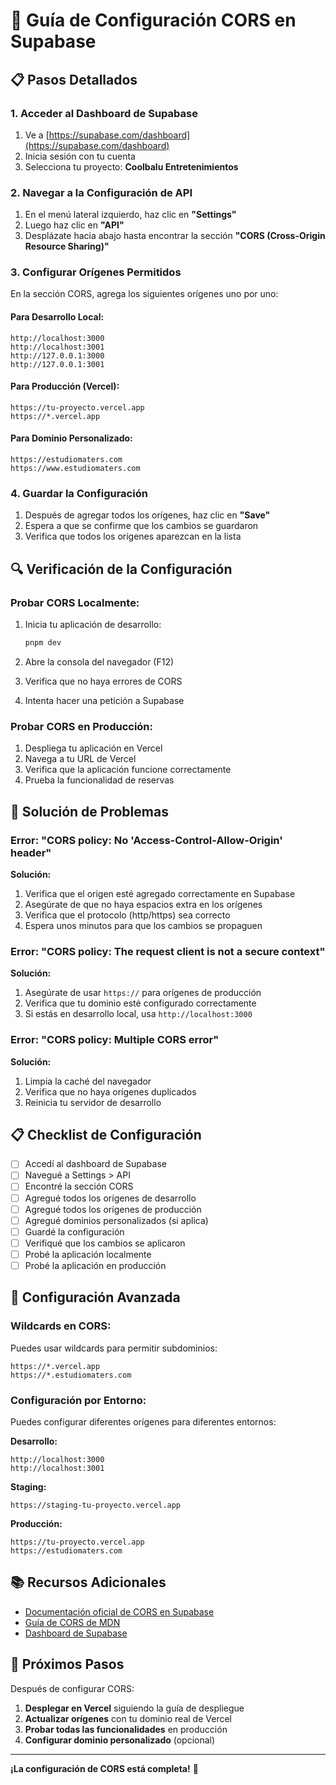 # 🔧 Guía de Configuración CORS en Supabase

## 📋 Pasos Detallados

### 1. **Acceder al Dashboard de Supabase**

1. Ve a [https://supabase.com/dashboard](https://supabase.com/dashboard)
2. Inicia sesión con tu cuenta
3. Selecciona tu proyecto: **Coolbalu Entretenimientos**

### 2. **Navegar a la Configuración de API**

1. En el menú lateral izquierdo, haz clic en **"Settings"**
2. Luego haz clic en **"API"**
3. Desplázate hacia abajo hasta encontrar la sección **"CORS (Cross-Origin Resource Sharing)"**

### 3. **Configurar Orígenes Permitidos**

En la sección CORS, agrega los siguientes orígenes uno por uno:

#### **Para Desarrollo Local:**
```
http://localhost:3000
http://localhost:3001
http://127.0.0.1:3000
http://127.0.0.1:3001
```

#### **Para Producción (Vercel):**
```
https://tu-proyecto.vercel.app
https://*.vercel.app
```

#### **Para Dominio Personalizado:**
```
https://estudiomaters.com
https://www.estudiomaters.com
```

### 4. **Guardar la Configuración**

1. Después de agregar todos los orígenes, haz clic en **"Save"**
2. Espera a que se confirme que los cambios se guardaron
3. Verifica que todos los orígenes aparezcan en la lista

## 🔍 Verificación de la Configuración

### **Probar CORS Localmente:**

1. Inicia tu aplicación de desarrollo:
   ```bash
   pnpm dev
   ```

2. Abre la consola del navegador (F12)
3. Verifica que no haya errores de CORS
4. Intenta hacer una petición a Supabase

### **Probar CORS en Producción:**

1. Despliega tu aplicación en Vercel
2. Navega a tu URL de Vercel
3. Verifica que la aplicación funcione correctamente
4. Prueba la funcionalidad de reservas

## 🚨 Solución de Problemas

### **Error: "CORS policy: No 'Access-Control-Allow-Origin' header"**

**Solución:**
1. Verifica que el origen esté agregado correctamente en Supabase
2. Asegúrate de que no haya espacios extra en los orígenes
3. Verifica que el protocolo (http/https) sea correcto
4. Espera unos minutos para que los cambios se propaguen

### **Error: "CORS policy: The request client is not a secure context"**

**Solución:**
1. Asegúrate de usar `https://` para orígenes de producción
2. Verifica que tu dominio esté configurado correctamente
3. Si estás en desarrollo local, usa `http://localhost:3000`

### **Error: "CORS policy: Multiple CORS error"**

**Solución:**
1. Limpia la caché del navegador
2. Verifica que no haya orígenes duplicados
3. Reinicia tu servidor de desarrollo

## 📋 Checklist de Configuración

- [ ] Accedí al dashboard de Supabase
- [ ] Navegué a Settings > API
- [ ] Encontré la sección CORS
- [ ] Agregué todos los orígenes de desarrollo
- [ ] Agregué todos los orígenes de producción
- [ ] Agregué dominios personalizados (si aplica)
- [ ] Guardé la configuración
- [ ] Verifiqué que los cambios se aplicaron
- [ ] Probé la aplicación localmente
- [ ] Probé la aplicación en producción

## 🔧 Configuración Avanzada

### **Wildcards en CORS:**

Puedes usar wildcards para permitir subdominios:
```
https://*.vercel.app
https://*.estudiomaters.com
```

### **Configuración por Entorno:**

Puedes configurar diferentes orígenes para diferentes entornos:

**Desarrollo:**
```
http://localhost:3000
http://localhost:3001
```

**Staging:**
```
https://staging-tu-proyecto.vercel.app
```

**Producción:**
```
https://tu-proyecto.vercel.app
https://estudiomaters.com
```

## 📚 Recursos Adicionales

- [Documentación oficial de CORS en Supabase](https://supabase.com/docs/guides/api/api-overview#cors)
- [Guía de CORS de MDN](https://developer.mozilla.org/en-US/docs/Web/HTTP/CORS)
- [Dashboard de Supabase](https://supabase.com/dashboard/project/rwgxdtfuzpdukaguogyh)

## 🎯 Próximos Pasos

Después de configurar CORS:

1. **Desplegar en Vercel** siguiendo la guía de despliegue
2. **Actualizar orígenes** con tu dominio real de Vercel
3. **Probar todas las funcionalidades** en producción
4. **Configurar dominio personalizado** (opcional)

---

**¡La configuración de CORS está completa!** 🎉 